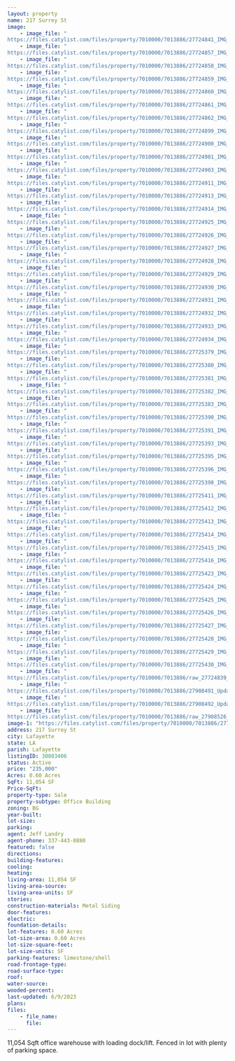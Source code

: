 ```yaml
---
layout: property
name: 217 Surrey St
image:
    - image_file: "https://files.catylist.com/files/property/7010000/7013886/27724841_IMG_6686.JPG"
    - image_file: "https://files.catylist.com/files/property/7010000/7013886/27724857_IMG_6688.JPG"
    - image_file: "https://files.catylist.com/files/property/7010000/7013886/27724858_IMG_6690.JPG"
    - image_file: "https://files.catylist.com/files/property/7010000/7013886/27724859_IMG_6691.JPG"
    - image_file: "https://files.catylist.com/files/property/7010000/7013886/27724860_IMG_6693.JPG"
    - image_file: "https://files.catylist.com/files/property/7010000/7013886/27724861_IMG_6694.JPG"
    - image_file: "https://files.catylist.com/files/property/7010000/7013886/27724862_IMG_6697.JPG"
    - image_file: "https://files.catylist.com/files/property/7010000/7013886/27724899_IMG_6698.JPG"
    - image_file: "https://files.catylist.com/files/property/7010000/7013886/27724900_IMG_6700.JPG"
    - image_file: "https://files.catylist.com/files/property/7010000/7013886/27724901_IMG_6702.JPG"
    - image_file: "https://files.catylist.com/files/property/7010000/7013886/27724903_IMG_6707.JPG"
    - image_file: "https://files.catylist.com/files/property/7010000/7013886/27724911_IMG_6698.JPG"
    - image_file: "https://files.catylist.com/files/property/7010000/7013886/27724913_IMG_6700.JPG"
    - image_file: "https://files.catylist.com/files/property/7010000/7013886/27724914_IMG_6702.JPG"
    - image_file: "https://files.catylist.com/files/property/7010000/7013886/27724925_IMG_6712.JPG"
    - image_file: "https://files.catylist.com/files/property/7010000/7013886/27724926_IMG_6715.JPG"
    - image_file: "https://files.catylist.com/files/property/7010000/7013886/27724927_IMG_6718.JPG"
    - image_file: "https://files.catylist.com/files/property/7010000/7013886/27724928_IMG_6721.JPG"
    - image_file: "https://files.catylist.com/files/property/7010000/7013886/27724929_IMG_6733.JPG"
    - image_file: "https://files.catylist.com/files/property/7010000/7013886/27724930_IMG_6712.JPG"
    - image_file: "https://files.catylist.com/files/property/7010000/7013886/27724931_IMG_6715.JPG"
    - image_file: "https://files.catylist.com/files/property/7010000/7013886/27724932_IMG_6718.JPG"
    - image_file: "https://files.catylist.com/files/property/7010000/7013886/27724933_IMG_6721.JPG"
    - image_file: "https://files.catylist.com/files/property/7010000/7013886/27724934_IMG_6733.JPG"
    - image_file: "https://files.catylist.com/files/property/7010000/7013886/27725379_IMG_6736.JPG"
    - image_file: "https://files.catylist.com/files/property/7010000/7013886/27725380_IMG_6738.JPG"
    - image_file: "https://files.catylist.com/files/property/7010000/7013886/27725381_IMG_6740.JPG"
    - image_file: "https://files.catylist.com/files/property/7010000/7013886/27725382_IMG_6745.JPG"
    - image_file: "https://files.catylist.com/files/property/7010000/7013886/27725383_IMG_6747.JPG"
    - image_file: "https://files.catylist.com/files/property/7010000/7013886/27725390_IMG_6750.JPG"
    - image_file: "https://files.catylist.com/files/property/7010000/7013886/27725391_IMG_6751.JPG"
    - image_file: "https://files.catylist.com/files/property/7010000/7013886/27725393_IMG_6753.JPG"
    - image_file: "https://files.catylist.com/files/property/7010000/7013886/27725395_IMG_6756.JPG"
    - image_file: "https://files.catylist.com/files/property/7010000/7013886/27725396_IMG_6757.JPG"
    - image_file: "https://files.catylist.com/files/property/7010000/7013886/27725398_IMG_6758.JPG"
    - image_file: "https://files.catylist.com/files/property/7010000/7013886/27725411_IMG_6759.JPG"
    - image_file: "https://files.catylist.com/files/property/7010000/7013886/27725412_IMG_6761.JPG"
    - image_file: "https://files.catylist.com/files/property/7010000/7013886/27725413_IMG_6763.JPG"
    - image_file: "https://files.catylist.com/files/property/7010000/7013886/27725414_IMG_6764.JPG"
    - image_file: "https://files.catylist.com/files/property/7010000/7013886/27725415_IMG_6766.JPG"
    - image_file: "https://files.catylist.com/files/property/7010000/7013886/27725416_IMG_6767.JPG"
    - image_file: "https://files.catylist.com/files/property/7010000/7013886/27725423_IMG_6769.JPG"
    - image_file: "https://files.catylist.com/files/property/7010000/7013886/27725424_IMG_6770.JPG"
    - image_file: "https://files.catylist.com/files/property/7010000/7013886/27725425_IMG_6780.JPG"
    - image_file: "https://files.catylist.com/files/property/7010000/7013886/27725426_IMG_6782.JPG"
    - image_file: "https://files.catylist.com/files/property/7010000/7013886/27725427_IMG_6785.JPG"
    - image_file: "https://files.catylist.com/files/property/7010000/7013886/27725428_IMG_6786.JPG"
    - image_file: "https://files.catylist.com/files/property/7010000/7013886/27725429_IMG_6789.JPG"
    - image_file: "https://files.catylist.com/files/property/7010000/7013886/27725430_IMG_6792.JPG"
    - image_file: "https://files.catylist.com/files/property/7010000/7013886/raw_27724839_Flood_Disclosure___217_Surrey_St___RossJeff.pdf"
    - image_file: "https://files.catylist.com/files/property/7010000/7013886/27908491_Updated_Flyer_1.png"
    - image_file: "https://files.catylist.com/files/property/7010000/7013886/27908492_Updated_Flyer_2.png"
    - image_file: "https://files.catylist.com/files/property/7010000/7013886/raw_27908526_Latest_Flyer___217_Surrey_St.___RossJeff.zip"
image-1: "https://files.catylist.com/files/property/7010000/7013886/27785324_Zoomed_in_Pic.___217_Surrey_St.png"
address: 217 Surrey St
city: Lafayette
state: LA
parish: Lafayette
listingID: 30803406
status: Active
price: "235,000"
Acres: 0.60 Acres
SqFt: 11,054 SF
Price-SqFt:
property-type: Sale
property-subtype: Office Building
zoning: BG
year-built:
lot-size:
parking:
agent: Jeff Landry
agent-phone: 337-443-0880
featured: false
directions:
building-features:
cooling:
heating:
living-area: 11,054 SF
living-area-source:
living-area-units: SF
stories:
construction-materials: Metal Siding
door-features:
electric:
foundation-details:
lot-features: 0.60 Acres
lot-size-area: 0.60 Acres
lot-size-square-feet:
lot-size-units: SF
parking-features: limestone/shell
road-frontage-type:
road-surface-type:
roof:
water-source:
wooded-percent:
last-updated: 6/9/2023
plans:
files:
    - file_name:
      file:
---
```

11,054 Sqft office warehouse with loading dock/lift. Fenced in lot with plenty of parking space.
